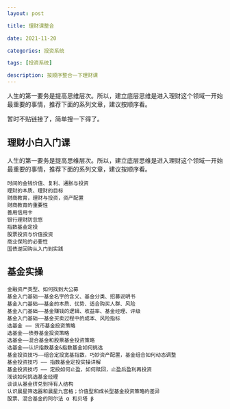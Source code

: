 ```yaml
---
layout: post

title: 理财课整合

date: 2021-11-20

categories: 投资系统

tags: [投资系统]

description: 按顺序整合一下理财课
---
```


人生的第一要务是提高思维层次。所以，建立底层思维是进入理财这个领域一开始最重要的事情，推荐下面的系列文章，建议按顺序看。

暂时不贴链接了，简单搜一下得了。

## 理财小白入门课

人生的第一要务是提高思维层次。所以，建立底层思维是进入理财这个领域一开始最重要的事情，推荐下面的系列文章，建议按顺序看。

```
时间的金钱价值、复利、通胀与投资
理财的本质、理财的目标
财商教育，理财与投资，资产配置
财商教育的重要性
善用信用卡
银行理财防忽悠
指数基金定投
股票投资与价值投资
商业保险的必要性
国债逆回购从入门到实践
```

## 基金实操

```
金融资产类型、如何找到大公募
基金入门基础——基金名字的含义、基金分类、招募说明书
基金入门基础——基金的本质、优势、适合购买人群、风险
基金入门基础——基金赚钱的逻辑、收益率、基金经理、评级
基金入门基础——基金买卖过程中的成本、风险指标
选基金 —— 货币基金投资策略 
选基金——债券基金投资策略
选基金——混合基金和股票基金投资策略
选基金——认识指数基金&指数基金如何挑选
基金投资技巧——组合定投宽基指数，巧妙资产配置，基金组合如何动态调整
基金投资技巧 —— 指数基金定投实操详解
基金投资技巧 —— 定投如何止盈，如何赎回，止盈后盈利再投资
浅谈如何挑选基金经理
谈谈从基金挤兑到持有人结构
认识晨星筛选器和晨星九宫格；价值型和成长型基金投资策略的差异
股票、混合基金的阿尔法 α 和贝塔 β
```

